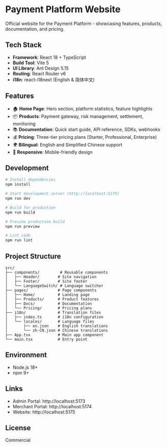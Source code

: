 # Payment Platform Website

Official website for the Payment Platform - showcasing features, products, documentation, and pricing.

## Tech Stack

- **Framework**: React 18 + TypeScript
- **Build Tool**: Vite 5
- **UI Library**: Ant Design 5.15
- **Routing**: React Router v6
- **i18n**: react-i18next (English & 简体中文)

## Features

- 🏠 **Home Page**: Hero section, platform statistics, feature highlights
- 📦 **Products**: Payment gateway, risk management, settlement, monitoring
- 📚 **Documentation**: Quick start guide, API reference, SDKs, webhooks
- 💰 **Pricing**: Three-tier pricing plans (Starter, Professional, Enterprise)
- 🌍 **Bilingual**: English and Simplified Chinese support
- 📱 **Responsive**: Mobile-friendly design

## Development

```bash
# Install dependencies
npm install

# Start development server (http://localhost:5175)
npm run dev

# Build for production
npm run build

# Preview production build
npm run preview

# Lint code
npm run lint
```

## Project Structure

```
src/
├── components/         # Reusable components
│   ├── Header/        # Site navigation
│   ├── Footer/        # Site footer
│   └── LanguageSwitch/ # Language switcher
├── pages/             # Page components
│   ├── Home/          # Landing page
│   ├── Products/      # Product features
│   ├── Docs/          # Documentation
│   └── Pricing/       # Pricing plans
├── i18n/              # Translation files
│   ├── index.ts       # i18n configuration
│   └── locales/       # Language files
│       ├── en.json    # English translations
│       └── zh-CN.json # Chinese translations
├── App.tsx            # Main app component
└── main.tsx           # Entry point
```

## Environment

- Node.js 18+
- npm 9+

## Links

- Admin Portal: http://localhost:5173
- Merchant Portal: http://localhost:5174
- Website: http://localhost:5175

## License

Commercial
